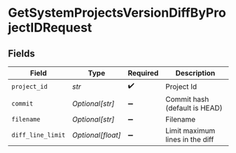 # GetSystemProjectsVersionDiffByProjectIDRequest


## Fields

| Field                           | Type                            | Required                        | Description                     |
| ------------------------------- | ------------------------------- | ------------------------------- | ------------------------------- |
| `project_id`                    | *str*                           | :heavy_check_mark:              | Project Id                      |
| `commit`                        | *Optional[str]*                 | :heavy_minus_sign:              | Commit hash (default is HEAD)   |
| `filename`                      | *Optional[str]*                 | :heavy_minus_sign:              | Filename                        |
| `diff_line_limit`               | *Optional[float]*               | :heavy_minus_sign:              | Limit maximum lines in the diff |